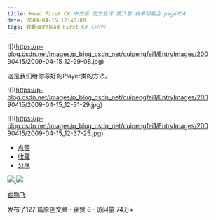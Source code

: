 ```yaml
---
title: Head First C# 中文版 图文皆译 第八章 枚举和集合 page354
date: 2009-04-15 12:46:00
tags: 我翻译的Head First C#（习作）
---
```

![](https://p-blog.csdn.net/images/p_blog_csdn_net/cuipengfei1/EntryImages/200
90415/2009-04-15_12-29-08.jpg)

这是我们给你写好的Player类的方法。

  

![](https://p-blog.csdn.net/images/p_blog_csdn_net/cuipengfei1/EntryImages/200
90415/2009-04-15_12-31-29.jpg)

![](https://p-blog.csdn.net/images/p_blog_csdn_net/cuipengfei1/EntryImages/200
90415/2009-04-15_12-37-25.jpg)

  * [ 点赞  ](javascript:;)
  * [ 收藏  ](javascript:;)
  * [ 分享 ](javascript:;)

[ ![](https://profile.csdnimg.cn/5/2/5/3_cuipengfei1)
![](https://g.csdnimg.cn/static/user-reg-year/1x/11.png)
](https://blog.csdn.net/cuipengfei1)

[ 崔鹏飞 ](https://blog.csdn.net/cuipengfei1)

发布了127 篇原创文章  ·  获赞 8  ·  访问量 74万+

